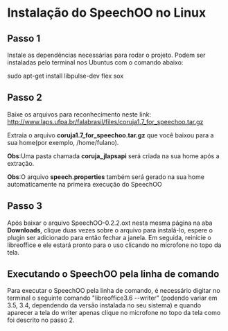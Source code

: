 # Instalação do SpeechOO no Linux #

## Passo 1 ##
Instale as dependências necessárias para rodar o projeto. Podem ser instaladas pelo terminal nos Ubuntus com o comando abaixo:

sudo apt-get install libpulse-dev flex sox

## Passo 2 ##

Baixe os arquivos para reconhecimento neste link: http://www.laps.ufpa.br/falabrasil/files/coruja1.7_for_speechoo.tar.gz

Extraia o arquivo **coruja1.7\_for\_speechoo.tar.gz** que você baixou para a sua home(por exemplo, /home/fulano).

**Obs**:Uma pasta chamada **coruja\_jlapsapi** será criada na sua home após a extração.

**Obs**:O arquivo **speech.properties** também será gerado na sua home automaticamente na primeira execução do SpeechOO

## Passo 3 ##

Após baixar o arquivo SpeechOO-0.2.2.oxt nesta mesma página na aba **Downloads**, clique duas vezes sobre o arquivo para instalá-lo, espere o plugin ser adicionado para então fechar a janela. Em seguida, reinicie o libreoffice e ele estará pronto para o uso clicando no microfone no topo da tela.

## Executando o SpeechOO pela linha de comando ##

Para executar o SpeechOO pela linha de comando, é necessário digitar no terminal o seguinte comando "libreoffice3.6 --writer" (podendo variar em 3.5, 3.4, dependendo da versão instalada no seu sistema) e quando aparecer a tela do writer apenas clique no microfone no topo da tela como foi descrito no passo 2.